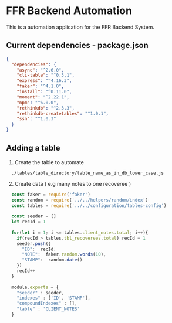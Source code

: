 # FFR Backend Automation 

This is a automation application for the FFR Backend System.

## Current dependencies - package.json

```json
{
  "dependencies": {
    "async": "^2.6.0",
    "cli-table": "^0.3.1",
    "express": "^4.16.3",
    "faker": "^4.1.0",
    "install": "^0.11.0",
    "moment": "^2.22.1",
    "npm": "^6.0.0",
    "rethinkdb": "^2.3.3",
    "rethinkdb-createtables": "^1.0.1",
    "ssn": "^1.0.3"
  }
}
```

## Adding a table
1. Create the table to automate
```text
  ./tables/table_directory/table_name_as_in_db_lower_case.js
```

2. Create data ( e.g many notes to one recoveree )
```javascript
  const faker = require('faker')
  const random = require('../../helpers/random/index')
  const tables = require('../../configuration/tables-config')
  
  const seeder = []
  let recId = 1
  
  for(let i = 1; i <= tables.client_notes.total; i++){
    if(recId > tables.tbl_recoverees.total) recId = 1
    seeder.push({
      "ID":  recId,
      "NOTE":  faker.random.words(10),
      "STAMP":  random.date()
    })
    recId++
  }
  
  module.exports = {
    "seeder" : seeder,
    "indexes" : ['ID', 'STAMP'],
    "compoundIndexes" : [],
    "table" : 'CLIENT_NOTES'
  }
```
